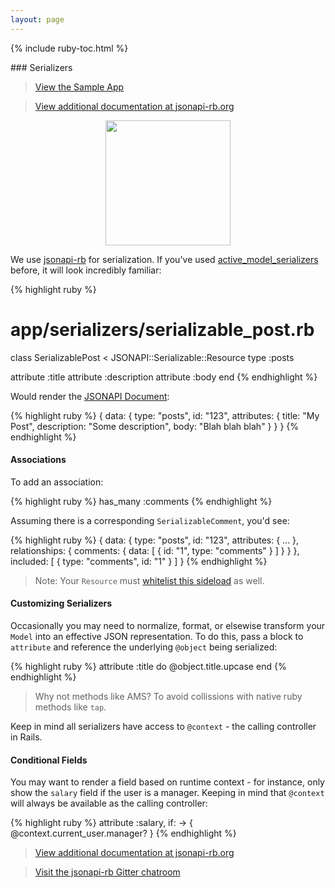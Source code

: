 ```yaml
---
layout: page
---
```


{% include ruby-toc.html %}

<div markdown="1" class="col-md-8 col-md-offset-1">
### Serializers

> [View the Sample App](https://github.com/jsonapi-suite/employee_directory/compare/step_24_autodocumentation...custom-serialization)

> [View additional documentation at jsonapi-rb.org](http://jsonapi-rb.org)

<img style="margin: 0 auto;width:200px;display:block" src="{{site.github.url}}/assets/img/jsonapi-rb-logo.png" />

We use [jsonapi-rb](http://jsonapi-rb.org) for serialization. If you've used [active_model_serializers](https://github.com/rails-api/active_model_serializers) before, it will look incredibly familiar:

{% highlight ruby %}
# app/serializers/serializable_post.rb
class SerializablePost < JSONAPI::Serializable::Resource
  type :posts

  attribute :title
  attribute :description
  attribute :body
end
{% endhighlight %}

Would render the [JSONAPI Document](http://jsonapi.org/format/#document-structure):

{% highlight ruby %}
{
  data: {
    type: "posts",
    id: "123",
    attributes: {
      title: "My Post",
      description: "Some description",
      body: "Blah blah blah"
    }
  }
}
{% endhighlight %}

#### Associations

To add an association:

{% highlight ruby %}
has_many :comments
{% endhighlight %}

Assuming there is a corresponding `SerializableComment`, you'd see:

{% highlight ruby %}
{
  data: {
    type: "posts",
    id: "123",
    attributes: { ... },
    relationships: {
      comments: {
        data: [
          { id: "1", type: "comments" }
        ]
      }
    }
  },
  included: [
    {
      type: "comments",
      id: "1"
    }
  ]
}
{% endhighlight %}

> Note: Your `Resource` must [whitelist this sideload]({{site.github.url}}/ruby/reads/nested) as well.

#### Customizing Serializers

Occasionally you may need to normalize, format, or elsewise transform
your `Model` into an effective JSON representation. To do this, pass a
block to `attribute` and reference the underlying `@object` being
serialized:

{% highlight ruby %}
attribute :title do
  @object.title.upcase
end
{% endhighlight %}

> Why not methods like AMS? To avoid collissions with native ruby methods like `tap`.

Keep in mind all serializers have access to `@context` - the calling
controller in Rails.

#### Conditional Fields

You may want to render a field based on runtime context - for instance,
only show the `salary` field if the user is a manager. Keeping in mind
that `@context` will always be available as the calling controller:

{% highlight ruby %}
attribute :salary, if: -> { @context.current_user.manager? }
{% endhighlight %}

> [View additional documentation at jsonapi-rb.org](http://jsonapi-rb.org)

> [Visit the jsonapi-rb Gitter chatroom](https://gitter.im/jsonapi-rb)
